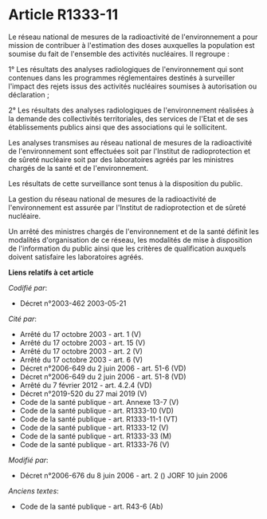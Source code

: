 # Article R1333-11

Le réseau national de mesures de la radioactivité de l'environnement a pour mission de contribuer à l'estimation des doses
auxquelles la population est soumise du fait de l'ensemble des activités nucléaires. Il regroupe :

1° Les résultats des analyses radiologiques de l'environnement qui sont contenues dans les programmes réglementaires destinés
à surveiller l'impact des rejets issus des activités nucléaires soumises à autorisation ou déclaration ;

2° Les résultats des analyses radiologiques de l'environnement réalisées à la demande des collectivités territoriales, des
services de l'Etat et de ses établissements publics ainsi que des associations qui le sollicitent.

Les analyses transmises au réseau national de mesures de la radioactivité de l'environnement sont effectuées soit par
l'Institut de radioprotection et de sûreté nucléaire soit par des laboratoires agréés par les ministres chargés de la santé
et de l'environnement.

Les résultats de cette surveillance sont tenus à la disposition du public.

La gestion du réseau national de mesures de la radioactivité de l'environnement est assurée par l'Institut de radioprotection
et de sûreté nucléaire.

Un arrêté des ministres chargés de l'environnement et de la santé définit les modalités d'organisation de ce réseau, les
modalités de mise à disposition de l'information du public ainsi que les critères de qualification auxquels doivent
satisfaire les laboratoires agréés.

**Liens relatifs à cet article**

_Codifié par_:

  - Décret n°2003-462 2003-05-21

_Cité par_:

  - Arrêté du 17 octobre 2003 - art. 1 (V)
  - Arrêté du 17 octobre 2003 - art. 15 (V)
  - Arrêté du 17 octobre 2003 - art. 2 (V)
  - Arrêté du 17 octobre 2003 - art. 6 (V)
  - Décret n°2006-649 du 2 juin 2006 - art. 51-6 (VD)
  - Décret n°2006-649 du 2 juin 2006 - art. 51-8 (VD)
  - Arrêté du 7 février 2012 - art. 4.2.4 (VD)
  - Décret n°2019-520 du 27 mai 2019 (V)
  - Code de la santé publique - art. Annexe 13-7 (V)
  - Code de la santé publique - art. R1333-10 (VD)
  - Code de la santé publique - art. R1333-11-1 (VT)
  - Code de la santé publique - art. R1333-12 (V)
  - Code de la santé publique - art. R1333-33 (M)
  - Code de la santé publique - art. R1333-76 (V)

_Modifié par_:

  - Décret n°2006-676 du 8 juin 2006 - art. 2 () JORF 10 juin 2006

_Anciens textes_:

  - Code de la santé publique - art. R43-6 (Ab)
